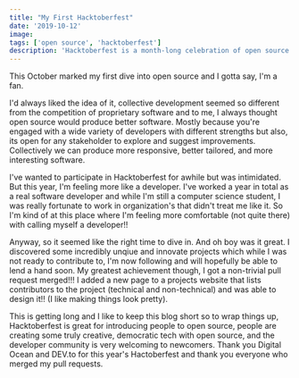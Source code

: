 ```yaml
---
title: "My First Hacktoberfest"
date: '2019-10-12'
image:
tags: ['open source', 'hacktoberfest']
description: 'Hacktoberfest is a month-long celebration of open source software run by DigitalOcean and DEV.'
---
```


This October marked my first dive into open source and I gotta say, I'm a fan.

I'd always liked the idea of it, collective development seemed so different from the competition of proprietary software and to me, I always thought open source would produce better software. Mostly because you're engaged with a wide variety of developers with different strengths but also, its open for any stakeholder to explore and suggest improvements. Collectively we can produce more responsive, better tailored, and more interesting software.

I've wanted to participate in Hacktoberfest for awhile but was intimidated. But this year, I'm feeling more like a developer. I've worked a year in total as a real software developer and while I'm still a computer science student, I was really fortunate to work in organization's that didn't treat me like it. So I'm kind of at this place where I'm feeling more comfortable (not quite there) with calling myself a developer!!

Anyway, so it seemed like the right time to dive in. And oh boy was it great. I discovered some incredibly unqiue and innovate projects which while I was not ready to contribute to, I'm now following and will hopefully be able to lend a hand soon. My greatest achievement though, I got a non-trivial pull request merged!!! I added a new page to a projects website that lists contributors to the project (technical and non-technical) and was able to design it!! (I like making things look pretty).

This is getting long and I like to keep this blog short so to wrap things up, Hacktoberfest is great for introducing people to open source, people are creating some truly creative, democratic tech with open source, and the developer community is very welcoming to newcomers. Thank you Digital Ocean and DEV.to for this year's Hactoberfest and thank you everyone who merged my pull requests.
